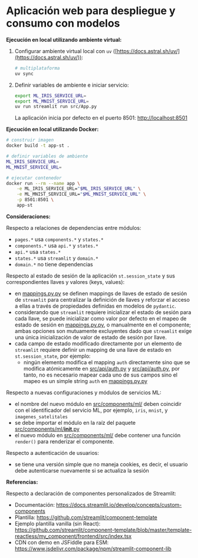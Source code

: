 # Aplicación web para despliegue y consumo con modelos

**Ejecución en local utilizando ambiente virtual:**

1. Configurar ambiente virtual local con `uv` ([https://docs.astral.sh/uv/](https://docs.astral.sh/uv/)):
    ```sh
    # multiplataforma 
    uv sync
    ```

2. Definir variables de ambiente e iniciar servicio:
    ```bash
    export ML_IRIS_SERVICE_URL=
    export ML_MNIST_SERVICE_URL=
    uv run streamlit run src/App.py
    ```

    La aplicación inicia por defecto en el puerto 8501: [http://localhost:8501](http://localhost:8501)

**Ejecución en local utilizando Docker:**

```bash
# construir imagen
docker build -t app-st .

# definir variables de ambiente
ML_IRIS_SERVICE_URL=
ML_MNIST_SERVICE_URL=

# ejecutar contenedor
docker run --rm --name app \
    -e ML_IRIS_SERVICE_URL="$ML_IRIS_SERVICE_URL" \
    -e ML_MNIST_SERVICE_URL="$ML_MNIST_SERVICE_URL" \
    -p 8501:8501 \
    app-st
```

**Consideraciones:**

Respecto a relaciones de dependencias entre módulos:
- `pages.*` usa `components.*` y `states.*`
- `components.*` usa `api.*` y `states.*`
- `api.*` usa `states.*`
- `states.*` usa `streamlit` y `domain.*`
- `domain.*` no tiene dependencias

Respecto al estado de sesión de la aplicación `st.session_state` y sus correspondientes llaves y valores (keys, values):
- en [mappings.py.py](./src/states/mappings.py) se definen mappings de llaves de estado de sesión de `streamlit` para centralizar la definición de llaves y reforzar el acceso a ellas a través de propiedades definidas en modelos de `pydantic`.
- considerando que `streamlit` requiere inicializar el estado de sesión para cada llave, se puede inicializar como valor por defecto en el mapeo de estado de sesión en [mappings.py.py](./src/states/mappings.py), o manualmente en el componente; ambas opciones son mutuamente excluyentes dado que `streamlit` exige una única inicialización de valor de estado de sesión por llave.
- cada campo de estado modificado directamente por un elemento de `streamlit` requiere definir un mapping de una llave de estado en `st.session_state`, por ejemplo:
    - ningún elemento modifica el mapping `auth` directamente sino que se modifica atómicamente en [src/api/auth.py](src/api/auth.py) y [src/api/auth.py](src/states/auth.py), por tanto, no es necesario mapear cada uno de sus campos sino el mapeo es un simple string `auth` en [mappings.py.py](./src/states/mappings.py)

Respecto a nuevas configuraciones y módulos de servicios ML:
- el nombre del nuevo módulo en [src/components/ml/](./src/components/ml) deben coincidir con el identificador del servicio ML, por ejemplo, `iris`, `mnist`, y `imagenes_satelitales`
- se debe importar el módulo en la raíz del paquete [src/components/ml/__init__.py](src/components/ml/__init__.py)
- el nuevo módulo en [src/components/ml/](./src/components/ml) debe contener una función `render()` para renderizar el componente.

Respecto a autenticación de usuarios:
- se tiene una versión simple que no maneja cookies, es decir, el usuario debe autenticarse nuevamente si se actualiza la sesión

**Referencias:**

Respecto a declaración de componentes personalizados de Streamlit:
- Documentación: https://docs.streamlit.io/develop/concepts/custom-components
- Plantilla: https://github.com/streamlit/component-template
- Ejemplo plantilla vanilla (sin React): https://github.com/streamlit/component-template/blob/master/template-reactless/my_component/frontend/src/index.tsx
- CDN con demo en JSFiddle para ESM: https://www.jsdelivr.com/package/npm/streamlit-component-lib
